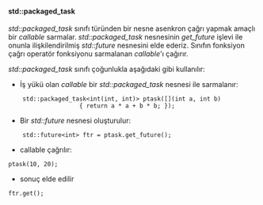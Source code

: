 #### std::packaged_task


_std::packaged_task_ sınıfı türünden bir nesne asenkron çağrı yapmak amaçlı bir _callable_ sarmalar.
_std::packaged_task_ nesnesinin _get_future_ işlevi ile onunla ilişkilendirilmiş _std::future_ nesnesini elde ederiz.
Sınıfın fonksiyon çağrı operatör fonksiyonu sarmalanan _callable_'ı çağırır.

_std::packaged_task_ sınıfı çoğunlukla aşağıdaki gibi kullanılır:


+ İş yükü olan _callable_ bir _std::packaged_task_ nesnesi ile sarmalanır:
	
```
	std::packaged_task<int(int, int)> ptask([](int a, int b)
					{ return a * a + b * b; });
```

+ Bir _std::future_ nesnesi oluşturulur:
```
	std::future<int> ftr = ptask.get_future();
```

+ callable çağrılır:
```
ptask(10, 20);
```
+ sonuç elde edilir
```
ftr.get();
```
